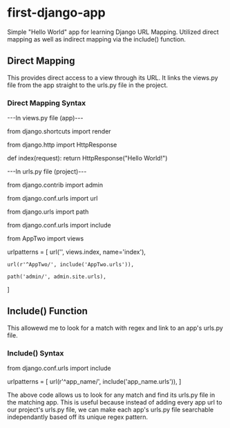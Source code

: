 # first-django-app
Simple "Hello World" app for learning Django URL Mapping. Utilized direct mapping as well as indirect mapping via the include() function.

## Direct Mapping
This provides direct access to a view through its URL. It links the views.py file from the app straight to the urls.py file in the project.

### Direct Mapping Syntax
---In views.py file (app)---

from django.shortcuts import render

from django.http import HttpResponse

def index(request):
        return HttpResponse("Hello World!")

---In urls.py file (project)---

from django.contrib import admin

from django.conf.urls import url

from django.urls import path

from django.conf.urls import include

from AppTwo import views

urlpatterns = [
    url('', views.index, name='index'),
    
    url(r'^AppTwo/', include('AppTwo.urls')),
    
    path('admin/', admin.site.urls),
]

## Include() Function
This allowewd me to look for a match with regex and link to an app's urls.py file. 

### Include() Syntax
from django.conf.urls import include

urlpatterns = [
        url(r'^app_name/', include('app_name.urls')),
]

The above code allows us to look for any match and find its urls.py file in the matching app. This is useful because instead of adding every app url to our project's urls.py file, we can make each app's urls.py file searchable independantly based off its unique regex pattern.
